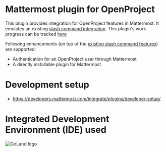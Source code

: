 # Mattermost plugin for OpenProject
This plugin provides integration for OpenProject features in Mattermost. It emulates an existing [slash command integration](https://github.com/girish17/op-mattermost). This plugin's work progress can be tracked [here](https://github.com/girish17/op-mattermost-plugin/projects/1)

Following enhancements (on top of the [existing slash command features](https://github.com/girish17/op-mattermost/wiki#about-op-mattermost)) are supported:
- Authentication for an OpenProject user through Mattermost
- A directly installable plugin for Mattermost

# Development setup
- https://developers.mattermost.com/integrate/plugins/developer-setup/

# Integrated Development Environment (IDE) used

![GoLand logo](https://resources.jetbrains.com/storage/products/company/brand/logos/GoLand.svg)
